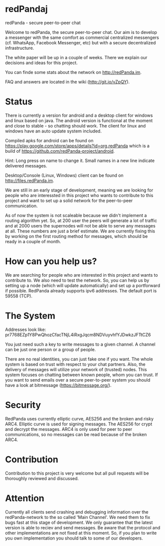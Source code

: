 redPandaj
=========

redPanda - secure peer-to-peer chat


Welcome to redPanda, the secure peer-to-peer chat. Our aim is to develop a messenger with the same comfort as commercial centralized messengers (cf. WhatsApp, Facebook Messenger, etc) but with a secure decentralized infrastructure.

The white paper will be up in a couple of weeks. There we explain our decisions and ideas for this project.

You can finde some stats about the network on http://redPanda.im.

FAQ and answers are located in the wiki (http://git.io/vZpQY).

Status
=========

There is currently a version for android and a desktop client for windows and linux based on java. The android version is functional at the moment and close to stable - so chatting should work. The client for linux and windows have an auto update system included.

Compiled apks for android can be found on https://play.google.com/store/apps/details?id=org.redPanda which is a build of https://github.com/redPanda-project/android.

Hint: Long press on name to change it. Small names in a new line indicate delivered messages.


Desktop/Console (Linux, Windows) client can be found on http://files.redPanda.im.

We are still in an early stage of development, meaning we are looking for people who are interessted in this project who wants to contribute to this project and want to set up a solid network for the peer-to-peer communication.

As of now the system is not scaleable because we didn't implement a routing algorithm yet. So, at 200 user the peers will generate a lot of traffic and at 2000 users the supernodes will not be able to serve any messages at all. These numbers are just a brief estimate.
We are currently fixing this by working on the first routing method for messages, which should be ready in a couple of month.



How can you help us?
=========
We are searching for people who are interested in this project and wants to contribute to.
We also need to test the network. So, you can help us by setting up a node (which will update automatically) and set up a portforward if possible. RedPanda already supports ipv6 addresses. The default port is 59558 (TCP).


The System
=========
Addresses look like: pr7768EZp1Y8PwQhozCfacTNjL4iRxgJqcm8NDVuyvhfYJDwkzJFTtCZ6

You just need such a key to write messages to a given channel. A channel can be just one person or a group of people.

There are no real identities, you can just fake one if you want. The whole system is based on trust with respect to your chat partners. Also, the delivery of messages will utilize your network of (trusted) nodes.
This system focuses on chatting between known people, whom you can trust. If you want to send emails over a secure peer-to-peer system you should have a look at bitmessage (https://bitmessage.org/).


Security
=========

RedPanda uses currently elliptic curve, AES256 and the broken and risky ARC4. Elliptic curve is used for signing messages. The AES256 for crypt and decrypt the messages. ARC4 is only used for peer to peer communications, so no messages can be read because of the broken ARC4.

Contribution
=========
Contribution to this project is very welcome but all pull requests will be thoroughly reviewed and discussed.


Attention
=========
Currently all clients send crashing and debugging information over the redPanda-network to the so called 'Main Channel'. We need them to fix bugs fast at this stage of development.
We only guarantee that the latest version is able to reciev and send messages.
Be aware that the protocol and other implementations are not fixed at this moment. So, if you plan to write you own implementation you should talk to some of our developers.
